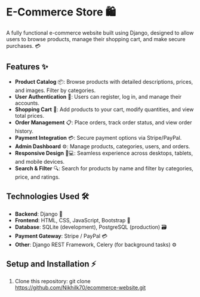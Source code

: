 # E-Commerce Store 🛍️

A fully functional e-commerce website built using Django, designed to allow users to browse products, manage their shopping cart, and make secure purchases. 💳

## Features ✨

- **Product Catalog** 📦: Browse products with detailed descriptions, prices, and images. Filter by categories.
- **User Authentication** 🔑: Users can register, log in, and manage their accounts.
- **Shopping Cart** 🛒: Add products to your cart, modify quantities, and view total prices.
- **Order Management** 📋: Place orders, track order status, and view order history.
- **Payment Integration** 💳: Secure payment options via Stripe/PayPal.
- **Admin Dashboard** ⚙️: Manage products, categories, users, and orders.
- **Responsive Design** 📱💻: Seamless experience across desktops, tablets, and mobile devices.
- **Search & Filter** 🔍: Search for products by name and filter by categories, price, and ratings.

## Technologies Used 🛠️

- **Backend**: Django 🐍
- **Frontend**: HTML, CSS, JavaScript, Bootstrap 🎨
- **Database**: SQLite (development), PostgreSQL (production) 🗃️
- **Payment Gateway**: Stripe / PayPal 💳
- **Other**: Django REST Framework, Celery (for background tasks) ⚙️

## Setup and Installation ⚡

1. Clone this repository:
   git clone https://github.com/Nikhilk70/ecommerce-website.git
